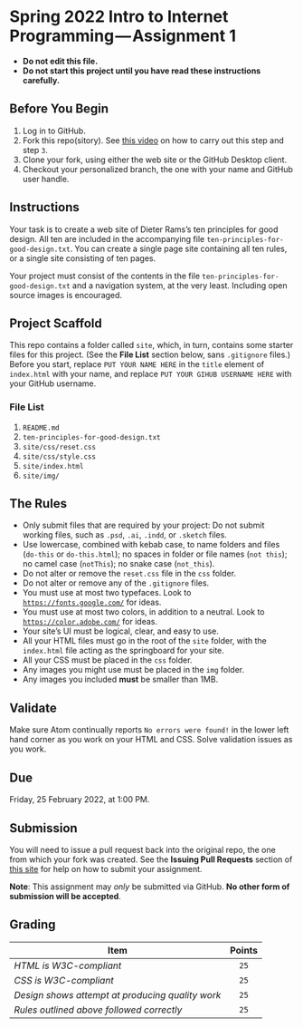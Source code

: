 # Spring 2022 Intro to Internet Programming — Assignment 1

* **Do not edit this file.**  
* **Do not start this project until you have read these instructions carefully.**

## Before You Begin
1. Log in to GitHub.
2. Fork this repo(sitory). See [this video](http://code-warrior.github.io/tutorials/git/github/forking-and-cloning-at-the-github-web-site/) on how to carry out this step and step `3`.
3. Clone your fork, using either the web site or the GitHub Desktop client.
4. Checkout your personalized branch, the one with your name and GitHub user handle.

## Instructions
Your task is to create a web site of Dieter Rams’s ten principles for good design. All ten are included in the accompanying file `ten-principles-for-good-design.txt`. You can create a single page site containing all ten rules, or a single site consisting of ten pages.

Your project must consist of the contents in the file `ten-principles-for-good-design.txt` and a navigation system, at the very least. Including open source images is encouraged.

## Project Scaffold
This repo contains a folder called `site`, which, in turn, contains some starter files for this project. (See the **File List** section below, sans `.gitignore` files.) Before you start, replace `PUT YOUR NAME HERE` in the `title` element of `index.html` with your name, and replace `PUT YOUR GIHUB USERNAME HERE` with your GitHub username.

### File List
1. `README.md`
2. `ten-principles-for-good-design.txt`
3. `site/css/reset.css`
4. `site/css/style.css`
5. `site/index.html`
6. `site/img/`

## The Rules
* Only submit files that are required by your project: Do not submit working files, such as `.psd`, `.ai`, `.indd`, or `.sketch` files.
* Use lowercase, combined with kebab case, to name folders and files (`do-this` or `do-this.html`); no spaces in folder or file names (`not this`); no camel case (`notThis`); no snake case (`not_this`).
* Do not alter or remove the `reset.css` file in the `css` folder.
* Do not alter or remove any of the `.gitignore` files.
* You must use at most two typefaces. Look to [`https://fonts.google.com/`](https://fonts.google.com/) for ideas.
* You must use at most two colors, in addition to a neutral. Look to [`https://color.adobe.com/`](https://color.adobe.com/) for ideas.
* Your site’s UI must be logical, clear, and easy to use.
* All your HTML files must go in the root of the `site` folder, with the `index.html` file acting as the springboard for your site.
* All your CSS must be placed in the `css` folder.
* Any images you might use must be placed in the `img` folder.
* Any images you included **must** be smaller than 1MB.

## Validate
Make sure Atom continually reports `No errors were found!` in the lower left hand corner as you work on your HTML and CSS. Solve validation issues as you work.

## Due
Friday, 25 February 2022, at 1:00 PM.

## Submission
You will need to issue a pull request back into the original repo, the one from which your fork was created. See the **Issuing Pull Requests** section of [this site](http://code-warrior.github.io/tutorials/git/github/index.html) for help on how to submit your assignment.

**Note**: This assignment may *only* be submitted via GitHub. **No other form of submission will be accepted**.

## Grading
| Item                                             | Points |
|--------------------------------------------------|:------:|
| *HTML is W3C-compliant*                          | `25`   |
| *CSS is W3C-compliant*                           | `25`   |
| *Design shows attempt at producing quality work* | `25`   |
| *Rules outlined above followed correctly*        | `25`   |
